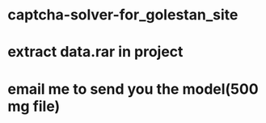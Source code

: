 # captcha-solver-for_golestan_site


# extract data.rar in project
# email me to send you the model(500 mg file)
